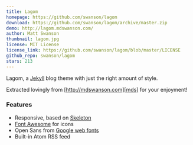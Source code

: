 ```yaml
---
title: Lagom
homepage: https://github.com/swanson/lagom
download: https://github.com/swanson/lagom/archive/master.zip
demo: http://lagom.mdswanson.com/
author: Matt Swanson
thumbnail: lagom.jpg
license: MIT License
license_link: https://github.com/swanson/lagom/blob/master/LICENSE
github_repo: swanson/lagom
stars: 213
---
```


Lagom, a [Jekyll][j] blog theme with just the right amount of style.

Extracted lovingly from [http://mdswanson.com][mds] for your enjoyment!

### Features

* Responsive, based on [Skeleton][skeleton]
* [Font Awesome][font-awesome] for icons
* Open Sans from [Google web fonts][gfonts]
* Built-in Atom RSS feed


[j]: http://jekyllrb.com/
[mds]: http://mdswanson.com
[skeleton]: http://www.getskeleton.com/
[font-awesome]: http://fortawesome.github.io/Font-Awesome/
[gfonts]: http://www.google.com/fonts/specimen/Open+Sans

